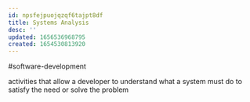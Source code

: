 ```yaml
---
id: npsfejpuojqzqf6tajpt8df
title: Systems Analysis
desc: ''
updated: 1656536968795
created: 1654530813920
---
```

#software-development

activities that allow a developer to understand what a system must do to satisfy the need or solve the problem
